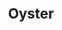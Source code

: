 ---
templateKey: blog-post
featuredpost: false
featuredimage: /assets/Oyster.png
title: Oyster
description: Fish~Crabpot
testfield: 1446
---
